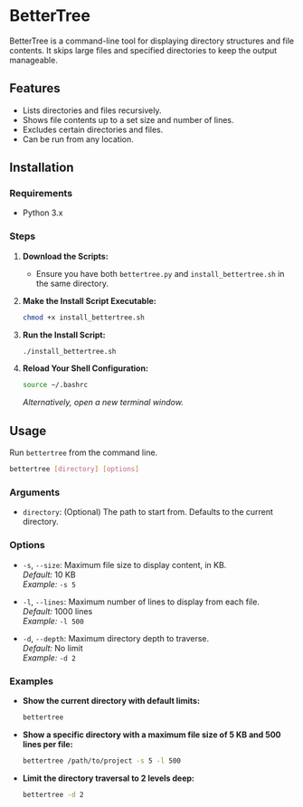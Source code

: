 # BetterTree

BetterTree is a command-line tool for displaying directory structures and file contents. It skips large files and specified directories to keep the output manageable.

## Features

- Lists directories and files recursively.
- Shows file contents up to a set size and number of lines.
- Excludes certain directories and files.
- Can be run from any location.

## Installation

### Requirements

- Python 3.x

### Steps

1. **Download the Scripts:**
   - Ensure you have both `bettertree.py` and `install_bettertree.sh` in the same directory.

2. **Make the Install Script Executable:**
   ```bash
   chmod +x install_bettertree.sh
   ```

3. **Run the Install Script:**
   ```bash
   ./install_bettertree.sh
   ```

4. **Reload Your Shell Configuration:**
   ```bash
   source ~/.bashrc
   ```
   *Alternatively, open a new terminal window.*

## Usage

Run `bettertree` from the command line.

```bash
bettertree [directory] [options]
```

### Arguments

- `directory`: (Optional) The path to start from. Defaults to the current directory.

### Options

- `-s`, `--size`: Maximum file size to display content, in KB.  
  *Default:* 10 KB  
  *Example:* `-s 5`

- `-l`, `--lines`: Maximum number of lines to display from each file.  
  *Default:* 1000 lines  
  *Example:* `-l 500`

- `-d`, `--depth`: Maximum directory depth to traverse.  
  *Default:* No limit  
  *Example:* `-d 2`

### Examples

- **Show the current directory with default limits:**
  ```bash
  bettertree
  ```

- **Show a specific directory with a maximum file size of 5 KB and 500 lines per file:**
  ```bash
  bettertree /path/to/project -s 5 -l 500
  ```

- **Limit the directory traversal to 2 levels deep:**
  ```bash
  bettertree -d 2
  ```